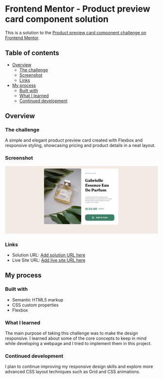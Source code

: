 # Frontend Mentor - Product preview card component solution

This is a solution to the [Product preview card component challenge on Frontend Mentor](https://www.frontendmentor.io/challenges/product-preview-card-component-GO7UmttRfa). 
## Table of contents

- [Overview](#overview)
  - [The challenge](#the-challenge)
  - [Screenshot](#screenshot)
  - [Links](#links)
- [My process](#my-process)
  - [Built with](#built-with)
  - [What I learned](#what-i-learned)
  - [Continued development](#continued-development)



## Overview

### The challenge

A simple and elegant product preview card created with Flexbox and responsive styling, showcasing pricing and product details in a neat layout.

### Screenshot

![](./preview.PNG)

### Links

- Solution URL: [Add solution URL here](https://github.com/ayeshalatif1/ProductPreviewCard)
- Live Site URL: [Add live site URL here](https://ayeshalatif1.github.io/ProductPreviewCard)

## My process

### Built with

- Semantic HTML5 markup
- CSS custom properties
- Flexbox


### What I learned

The main purpose of taking this challenge was to make the design responsive. I learned about some of the core concepts to keep in mind while developing a webpage and I tried to implement them in this project.

### Continued development

I plan to continue improving my responsive design skills and explore more advanced CSS layout techniques such as Grid and CSS animations.







